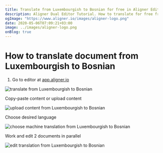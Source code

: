 ```yaml
---
title: Translate from Luxembourgish to Bosnian for free in Aligner Editor
description: Aligner Dual Editor Tutorial. How to translate for free from Luxembourgish to Bosnian. Aligner is multilingual document management platform. 
ogImage: "https://www.aligner.io/images/aligner-logo.png"
date: 2020-05-06T07:09:21+03:00
image: ../images/aligner-logo.png
onBlog: true
---
```


# How to translate document from Luxembourgish to Bosnian

1. Go to editor at [app.aligner.io](https://app.aligner.io "Aligner App web page")

![translate from Luxembourgish to Bosnian](../aligner-blank-editor.png "translate from Luxembourgish to Bosnian")

Copy-paste content or upload content

![upload content from Luxembourgish to Bosnian](../aligner-uploaded-document.png "upload content from Luxembourgish to Bosnian")

Choose desired language

![choose machine translation from Luxembourgish to Bosnian](../aligner-language-dropdown.png "choose machine translation from Luxembourgish to Bosnian")

Work and edit 2 documents in parallel

![edit translation from Luxembourgish to Bosnian](../aligner-double-sitded-editor.png "edit translation from Luxembourgish to Bosnian")

